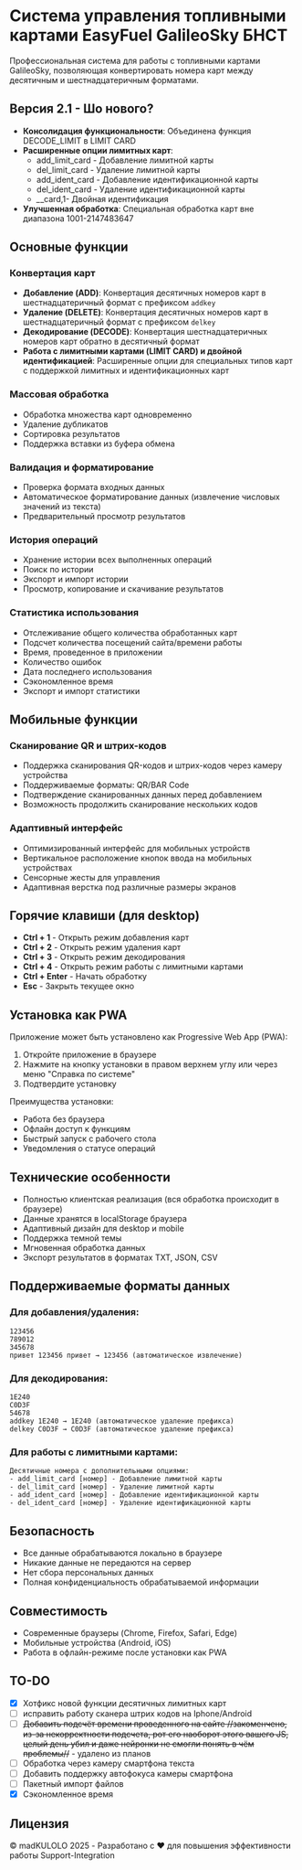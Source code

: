 # Система управления топливными картами EasyFuel GalileoSky БНСТ

Профессиональная система для работы с топливными картами GalileoSky, позволяющая конвертировать номера карт между десятичным и шестнадцатеричным форматами.

## Версия 2.1 - Шо нового?

- **Консолидация функциональности**: Объединена функция DECODE_LIMIT в LIMIT CARD
- **Расширенные опции лимитных карт**:
  - add_limit_card - Добавление лимитной карты
  - del_limit_card - Удаление лимитной карты
  - add_ident_card - Добавление идентификационной карты
  - del_ident_card - Удаление идентификационной карты
  - *_*_card,1- Двойная идентификация
- **Улучшенная обработка**: Специальная обработка карт вне диапазона 1001-2147483647

## Основные функции

### Конвертация карт
- **Добавление (ADD)**: Конвертация десятичных номеров карт в шестнадцатеричный формат с префиксом `addkey`
- **Удаление (DELETE)**: Конвертация десятичных номеров карт в шестнадцатеричный формат с префиксом `delkey`
- **Декодирование (DECODE)**: Конвертация шестнадцатеричных номеров карт обратно в десятичный формат
- **Работа с лимитными картами (LIMIT CARD) и двойной идентификацией**: Расширенные опции для специальных типов карт с поддержкой лимитных и идентификационных карт

### Массовая обработка
- Обработка множества карт одновременно
- Удаление дубликатов
- Сортировка результатов
- Поддержка вставки из буфера обмена

### Валидация и форматирование
- Проверка формата входных данных
- Автоматическое форматирование данных (извлечение числовых значений из текста)
- Предварительный просмотр результатов

### История операций
- Хранение истории всех выполненных операций
- Поиск по истории
- Экспорт и импорт истории
- Просмотр, копирование и скачивание результатов

### Статистика использования
- Отслеживание общего количества обработанных карт
- Подсчет количества посещений сайта/времени работы
- Время, проведенное в приложении
- Количество ошибок
- Дата последнего использования
- Сэкономленное время
- Экспорт и импорт статистики

## Мобильные функции

### Сканирование QR и штрих-кодов
- Поддержка сканирования QR-кодов и штрих-кодов через камеру устройства
- Поддерживаемые форматы: QR/BAR Code
- Подтверждение сканированных данных перед добавлением
- Возможность продолжить сканирование нескольких кодов

### Адаптивный интерфейс
- Оптимизированный интерфейс для мобильных устройств
- Вертикальное расположение кнопок ввода на мобильных устройствах
- Сенсорные жесты для управления
- Адаптивная верстка под различные размеры экранов

## Горячие клавиши (для desktop)

- **Ctrl + 1** - Открыть режим добавления карт
- **Ctrl + 2** - Открыть режим удаления карт
- **Ctrl + 3** - Открыть режим декодирования
- **Ctrl + 4** - Открыть режим работы с лимитными картами
- **Ctrl + Enter** - Начать обработку
- **Esc** - Закрыть текущее окно

## Установка как PWA

Приложение может быть установлено как Progressive Web App (PWA):
1. Откройте приложение в браузере
2. Нажмите на кнопку установки в правом верхнем углу или через меню "Справка по системе"
3. Подтвердите установку

Преимущества установки:
- Работа без браузера
- Офлайн доступ к функциям
- Быстрый запуск с рабочего стола
- Уведомления о статусе операций

## Технические особенности

- Полностью клиентская реализация (вся обработка происходит в браузере)
- Данные хранятся в localStorage браузера
- Адаптивный дизайн для desktop и mobile
- Поддержка темной темы
- Мгновенная обработка данных
- Экспорт результатов в форматах TXT, JSON, CSV

## Поддерживаемые форматы данных

### Для добавления/удаления:
```
123456
789012
345678
привет 123456 привет → 123456 (автоматическое извлечение)
```

### Для декодирования:
```
1E240
C0D3F
54678
addkey 1E240 → 1E240 (автоматическое удаление префикса)
delkey C0D3F → C0D3F (автоматическое удаление префикса)
```

### Для работы с лимитными картами:
```
Десятичные номера с дополнительными опциями:
- add_limit_card [номер] - Добавление лимитной карты
- del_limit_card [номер] - Удаление лимитной карты
- add_ident_card [номер] - Добавление идентификационной карты
- del_ident_card [номер] - Удаление идентификационной карты
```

## Безопасность

- Все данные обрабатываются локально в браузере
- Никакие данные не передаются на сервер
- Нет сбора персональных данных
- Полная конфиденциальность обрабатываемой информации

## Совместимость

- Современные браузеры (Chrome, Firefox, Safari, Edge)
- Мобильные устройства (Android, iOS)
- Работа в офлайн-режиме после установки как PWA

## TO-DO

- [x] Хотфикс новой функции десятичных лимитных карт
- [ ] исправить работу сканера штрих кодов на Iphone/Android
- [ ] ~~Добавить подсчёт времени проведенного на сайте //закоменчено, из-за некорректности подсчета, рот его наоборот этого вашего JS, целый день убил и даже нейронки не смогли понять в чём проблемы//~~ - удалено из планов
- [ ] Обработка через камеру смартфона текста
- [ ] Добавить поддержку автофокуса камеры смартфона
- [ ] Пакетный импорт файлов
- [x] Сэкономленное время

## Лицензия

© madKULOLO 2025 - Разработано с ♥ для повышения эффективности работы Support-Integration
